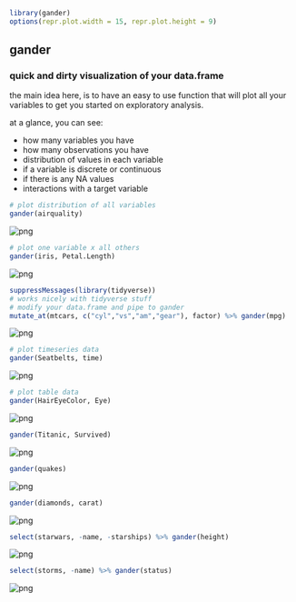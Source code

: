 ```R
library(gander)
options(repr.plot.width = 15, repr.plot.height = 9)
```

## gander
### quick and dirty visualization of your data.frame

the main idea here, is to have an easy to use function that will plot all your variables to get you started on exploratory analysis.

at a glance, you can see:
* how many variables you have
* how many observations you have
* distribution of values in each variable
* if a variable is discrete or continuous
* if there is any NA values
* interactions with a target variable


```R
# plot distribution of all variables 
gander(airquality)
```


    
![png](README_files/README_2_0.png)
    



```R
# plot one variable x all others
gander(iris, Petal.Length)
```


    
![png](README_files/README_3_0.png)
    



```R
suppressMessages(library(tidyverse))
# works nicely with tidyverse stuff
# modify your data.frame and pipe to gander
mutate_at(mtcars, c("cyl","vs","am","gear"), factor) %>% gander(mpg)
```


    
![png](README_files/README_4_0.png)
    



```R
# plot timeseries data
gander(Seatbelts, time)
```


    
![png](README_files/README_5_0.png)
    



```R
# plot table data
gander(HairEyeColor, Eye)
```


    
![png](README_files/README_6_0.png)
    



```R
gander(Titanic, Survived)
```


    
![png](README_files/README_7_0.png)
    



```R
gander(quakes)
```


    
![png](README_files/README_8_0.png)
    



```R
gander(diamonds, carat)
```


    
![png](README_files/README_9_0.png)
    



```R
select(starwars, -name, -starships) %>% gander(height)
```


    
![png](README_files/README_10_0.png)
    



```R
select(storms, -name) %>% gander(status)
```


    
![png](README_files/README_11_0.png)
    



```R

```


```R

```
